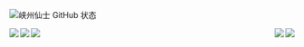 ![峡州仙士 GitHub 状态](https://c-stats.vercel.app/api?username=cjh0613&show_icons=true)

<!--[English Blog：CJH-Bruce](https://en.cjh0613.com/index.html) | | [中文站：峡州仙士之页](https://cjh0613.com/index.html)
-->

<img align="left" src="https://c-stats.vercel.app/api/pin/?username=cjh0613&repo=awesome-tunhuo" />

<img align="right" src="https://c-stats.vercel.app/api/pin/?username=cjh0613&repo=anti-selfish-browser" />

<img align="left" src="https://c-stats.vercel.app/api/pin/?username=cjh0613&repo=hexo-submit-urls-to-search-engine" />

<img align="right" src="https://c-stats.vercel.app/api/pin/?username=cjh0613&repo=strict-sensitive-word" />

![](https://c-stats.vercel.app/api/pin/?username=cjh0613&repo=python-pub)

